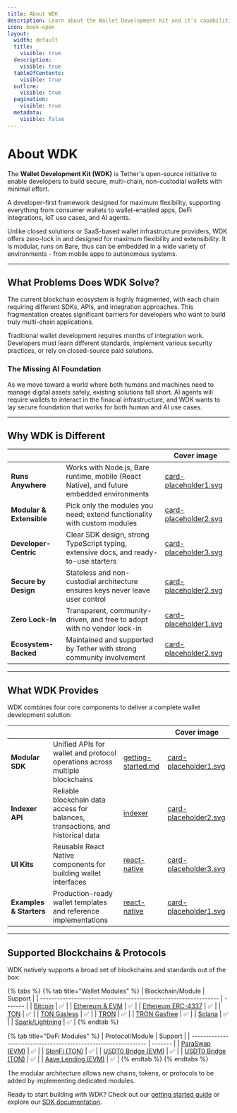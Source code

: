 ```yaml
---
title: About WDK
description: Learn about the Wallet Development Kit and it's capabilities
icon: book-open
layout:
  width: default
  title:
    visible: true
  description:
    visible: true
  tableOfContents:
    visible: true
  outline:
    visible: true
  pagination:
    visible: true
  metadata:
    visible: false
---
```


# About WDK

The **Wallet Development Kit (WDK)** is Tether's open-source initiative to enable developers to build secure, multi-chain, non-custodial wallets with minimal effort.

A developer-first framework designed for maximum flexibility, supporting everything from consumer wallets to wallet-enabled apps, DeFi integrations, IoT use cases, and AI agents.

Unlike closed solutions or SaaS-based wallet infrastructure providers, WDK offers zero-lock in and designed for maximum flexibility and extensibility. It is modular, runs on Bare, thus can be embedded in a wide variety of environments - from mobile apps to autonomous systems.

***

## What Problems Does WDK Solve?

The current blockchain ecosystem is highly fragmented, with each chain requiring different SDKs, APIs, and integration approaches. This fragmentation creates significant barriers for developers who want to build truly multi-chain applications.

Traditional wallet development requires months of integration work. Developers must learn different standards, implement various security practices, or rely on closed-source paid solutions.

### **The Missing AI Foundation**

As we move toward a world where both humans and machines need to manage digital assets safely, existing solutions fall short. AI agents will require wallets to interact in the finacial infrastructure, and WDK wants to lay secure foundation that works for both human and AI use cases.

***

## Why WDK is Different

<table data-view="cards"><thead><tr><th></th><th></th><th data-hidden data-card-cover data-type="image">Cover image</th></tr></thead><tbody><tr><td><strong>Runs Anywhere</strong></td><td>Works with Node.js, Bare runtime, mobile (React Native), and future embedded environments</td><td><a href="../assets/card-placeholder1.svg">card-placeholder1.svg</a></td></tr><tr><td><strong>Modular &#x26; Extensible</strong></td><td>Pick only the modules you need; extend functionality with custom modules</td><td><a href="../assets/card-placeholder2.svg">card-placeholder2.svg</a></td></tr><tr><td><strong>Developer-Centric</strong></td><td>Clear SDK design, strong TypeScript typing, extensive docs, and ready-to-use starters</td><td><a href="../assets/card-placeholder3.svg">card-placeholder3.svg</a></td></tr><tr><td><strong>Secure by Design</strong></td><td>Stateless and non-custodial architecture ensures keys never leave user control</td><td><a href="../assets/card-placeholder2.svg">card-placeholder2.svg</a></td></tr><tr><td><strong>Zero Lock-In</strong></td><td>Transparent, community-driven, and free to adopt with no vendor lock-in</td><td><a href="../assets/card-placeholder1.svg">card-placeholder1.svg</a></td></tr><tr><td><strong>Ecosystem-Backed</strong></td><td>Maintained and supported by Tether with strong community involvement</td><td><a href="../assets/card-placeholder2.svg">card-placeholder2.svg</a></td></tr></tbody></table>

***

## What WDK Provides

WDK combines four core components to deliver a complete wallet development solution:

<table data-card-size="large" data-view="cards"><thead><tr><th></th><th></th><th data-hidden data-card-target data-type="content-ref"></th><th data-hidden data-card-cover data-type="image">Cover image</th></tr></thead><tbody><tr><td><strong>Modular SDK</strong></td><td>Unified APIs for wallet and protocol operations across multiple blockchains</td><td><a href="../sdk/getting-started.md">getting-started.md</a></td><td><a href="../assets/card-placeholder1.svg">card-placeholder1.svg</a></td></tr><tr><td><strong>Indexer API</strong></td><td>Reliable blockchain data access for balances, transactions, and historical data</td><td><a href="../tools/indexer/">indexer</a></td><td><a href="../assets/card-placeholder2.svg">card-placeholder2.svg</a></td></tr><tr><td><strong>UI Kits</strong></td><td>Reusable React Native components for building wallet interfaces</td><td><a href="../ui-kit/react-native/">react-native</a></td><td><a href="../assets/card-placeholder3.svg">card-placeholder3.svg</a></td></tr><tr><td><strong>Examples &#x26; Starters</strong></td><td>Production-ready wallet templates and reference implementations</td><td><a href="../starters/react-native/">react-native</a></td><td><a href="../assets/card-placeholder1.svg">card-placeholder1.svg</a></td></tr></tbody></table>

***

## Supported Blockchains & Protocols

WDK natively supports a broad set of blockchains and standards out of the box:

{% tabs %}
{% tab title="Wallet Modules" %}
| Blockchain/Module                                               | Support |
| --------------------------------------------------------------- | ------- |
| [Bitcoin](../sdk/wallet-modules/wallet-btc/)                    | ✅       |
| [Ethereum & EVM](../sdk/wallet-modules/wallet-evm/)             | ✅       |
| [Ethereum ERC-4337](../sdk/wallet-modules/wallet-evm-erc-4337/) | ✅       |
| [TON](../sdk/wallet-modules/wallet-ton/)                        | ✅       |
| [TON Gasless](../sdk/wallet-modules/wallet-ton-gasless/)        | ✅       |
| [TRON](../sdk/wallet-modules/wallet-tron/)                      | ✅       |
| [TRON Gasfree](../sdk/wallet-modules/wallet-tron-gasfree/)      | ✅       |
| [Solana](../sdk/wallet-modules/wallet-solana/)                  | ✅       |
| [Spark/Lightning](../sdk/wallet-modules/wallet-spark/)          | ✅       |
{% endtab %}

{% tab title="DeFi Modules" %}
| Protocol/Module                                                | Support |
| -------------------------------------------------------------- | ------- |
| [ParaSwap (EVM)](../sdk/swap-modules/swap-paraswap-evm/)       | ✅       |
| [StonFi (TON)](../sdk/swap-modules/swap-stonfi-ton/)           | ✅       |
| [USDT0 Bridge (EVM)](../sdk/bridge-modules/bridge-usdt0-evm/)  | ✅       |
| [USDT0 Bridge (TON)](../sdk/bridge-modules/bridge-usdt0-ton/)  | ✅       |
| [Aave Lending (EVM)](../sdk/lending-modules/lending-aave-evm/) | ✅       |
{% endtab %}
{% endtabs %}

The modular architecture allows new chains, tokens, or protocols to be added by implementing dedicated modules.

Ready to start building with WDK? Check out our [getting started guide](../getting-started/prerequisites.md) or explore our [SDK documentation](../sdk/getting-started.md).
